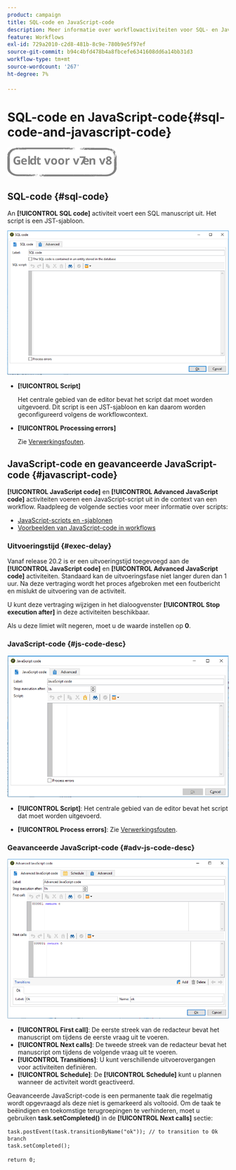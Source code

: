 ```yaml
---
product: campaign
title: SQL-code en JavaScript-code
description: Meer informatie over workflowactiviteiten voor SQL- en JavaScript-codes
feature: Workflows
exl-id: 729a2010-c2d8-481b-8c9e-780b9e5f97ef
source-git-commit: b94c4bfd478b4a8fbcefe6341608dd6a14bb31d3
workflow-type: tm+mt
source-wordcount: '267'
ht-degree: 7%

---
```


# SQL-code en JavaScript-code{#sql-code-and-javascript-code}

![](../../assets/common.svg)

## SQL-code {#sql-code}

An **[!UICONTROL SQL code]** activiteit voert een SQL manuscript uit. Het script is een JST-sjabloon.

![](assets/sql_code.png)

* **[!UICONTROL Script]**

   Het centrale gebied van de editor bevat het script dat moet worden uitgevoerd. Dit script is een JST-sjabloon en kan daarom worden geconfigureerd volgens de workflowcontext.

* **[!UICONTROL Processing errors]**

   Zie [Verwerkingsfouten](monitoring-workflow-execution.md#processing-errors).

## JavaScript-code en geavanceerde JavaScript-code {#javascript-code}

**[!UICONTROL JavaScript code]** en **[!UICONTROL Advanced JavaScript code]** activiteiten voeren een JavaScript-script uit in de context van een workflow. Raadpleeg de volgende secties voor meer informatie over scripts:

* [JavaScript-scripts en -sjablonen](javascript-scripts-and-templates.md)
* [Voorbeelden van JavaScript-code in workflows](javascript-in-workflows.md)

### Uitvoeringstijd {#exec-delay}

Vanaf release 20.2 is er een uitvoeringstijd toegevoegd aan de **[!UICONTROL JavaScript code]** en **[!UICONTROL Advanced JavaScript code]** activiteiten. Standaard kan de uitvoeringsfase niet langer duren dan 1 uur. Na deze vertraging wordt het proces afgebroken met een foutbericht en mislukt de uitvoering van de activiteit.

U kunt deze vertraging wijzigen in het dialoogvenster **[!UICONTROL Stop execution after]** in deze activiteiten beschikbaar.

Als u deze limiet wilt negeren, moet u de waarde instellen op **0**.

### JavaScript-code {#js-code-desc}

![](assets/javascript_code.png)

* **[!UICONTROL Script]**: Het centrale gebied van de editor bevat het script dat moet worden uitgevoerd.

* **[!UICONTROL Process errors]**: Zie [Verwerkingsfouten](monitoring-workflow-execution.md#processing-errors).

### Geavanceerde JavaScript-code {#adv-js-code-desc}

![](assets/advanced_javascript_code.png)

* **[!UICONTROL First call]**: De eerste streek van de redacteur bevat het manuscript om tijdens de eerste vraag uit te voeren.
* **[!UICONTROL Next calls]**: De tweede streek van de redacteur bevat het manuscript om tijdens de volgende vraag uit te voeren.
* **[!UICONTROL Transitions]**: U kunt verschillende uitvoerovergangen voor activiteiten definiëren.
* **[!UICONTROL Schedule]**: De **[!UICONTROL Schedule]** kunt u plannen wanneer de activiteit wordt geactiveerd.

Geavanceerde JavaScript-code is een permanente taak die regelmatig wordt opgevraagd als deze niet is gemarkeerd als voltooid. Om de taak te beëindigen en toekomstige terugroepingen te verhinderen, moet u gebruiken **task.setCompleted()** in de **[!UICONTROL Next calls]** sectie:

```
task.postEvent(task.transitionByName("ok")); // to transition to Ok branch
task.setCompleted();

return 0;
```
